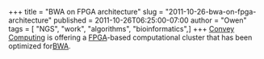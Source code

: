 +++
title = "BWA on FPGA architecture"
slug = "2011-10-26-bwa-on-fpga-architecture"
published = 2011-10-26T06:25:00-07:00
author = "Owen"
tags = [ "NGS", "work", "algorithms", "bioinformatics",]
+++
[Convey Computing](http://www.conveycomputer.com/) is offering
a [FPGA](http://en.wikipedia.org/wiki/Field-programmable_gate_array)-based
computational cluster that has been optimized
for[BWA](http://bio-bwa.sourceforge.net/).
